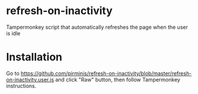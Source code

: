 # refresh-on-inactivity
Tampermonkey script that automatically refreshes the page when the user is idle

# Installation

Go to https://github.com/pirminis/refresh-on-inactivity/blob/master/refresh-on-inactivity.user.js and click "Raw" button, then follow Tampermonkey instructions.
